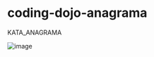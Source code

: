 # coding-dojo-anagrama
KATA_ANAGRAMA

![image](https://user-images.githubusercontent.com/29800597/116570994-10ece280-a8e1-11eb-9312-96cf5526078f.png)

